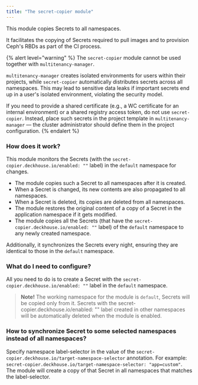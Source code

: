```yaml
---
title: "The secret-copier module"
---
```


This module copies Secrets to all namespaces.

It facilitates the copying of Secrets required to pull images and to provision Ceph's RBDs as part of the CI process.

{% alert level="warning" %}
The `secret-copier` module cannot be used together with `multitenancy-manager`.

`multitenancy-manager` creates isolated environments for users within their projects, while `secret-copier` automatically distributes secrets across all namespaces.
This may lead to sensitive data leaks if important secrets end up in a user's isolated environment, violating the security model.

If you need to provide a shared certificate (e.g., a WC certificate for an internal environment) or a shared registry access token, do not use `secret-copier`.
Instead, place such secrets in the project template in `multitenancy-manager` — the cluster administrator should define them in the project configuration.
{% endalert %}

### How does it work?

This module monitors the Secrets (with the `secret-copier.deckhouse.io/enabled: ""` label) in the `default` namespace for changes.
* The module copies such a Secret to all namespaces after it is created.
* When a Secret is changed, its new contents are also propagated to all namespaces.
* When a Secret is deleted, its copies are deleted from all namespaces.
* The module restores the original content of a copy of a Secret in the application namespace if it gets modified.
* The module copies all the Secrets (that have the `secret-copier.deckhouse.io/enabled: ""` label) of the `default` namespace to any newly created namespace.

Additionally, it synchronizes the Secrets every night, ensuring they are identical to those in the `default` namespace.

### What do I need to configure?

All you need to do is to create a Secret with the `secret-copier.deckhouse.io/enabled: ""` label in the `default` namespace.

> **Note!** The working namespace for the module is `default`, Secrets will be copied only from it. Secrets with the secret-copier.deckhouse.io/enabled: "" label created in other namespaces will be automatically deleted when the module is enabled.

### How to synchronize Secret to some selected namespaces instead of all namespaces?

Specify namespace label-selector in the value of the `secret-copier.deckhouse.io/target-namespace-selector` annotation. For example: `secret-copier.deckhouse.io/target-namespace-selector: "app=custom"`. The module will create a copy of that Secret in all namespaces that matches the label-selector.
